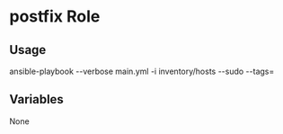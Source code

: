 # postfix Role

## Usage

ansible-playbook --verbose main.yml -i inventory/hosts --sudo --tags=

## Variables

None
